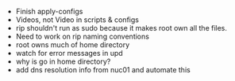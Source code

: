* Finish apply-configs
* Videos, not Video in scripts & configs
* rip shouldn't run as sudo because it makes root own all the files.
* Need to work on rip naming conventions
* root owns much of home directory
* watch for error messages in upd
* why is go in home directory?
* add dns resolution info from nuc01 and automate this